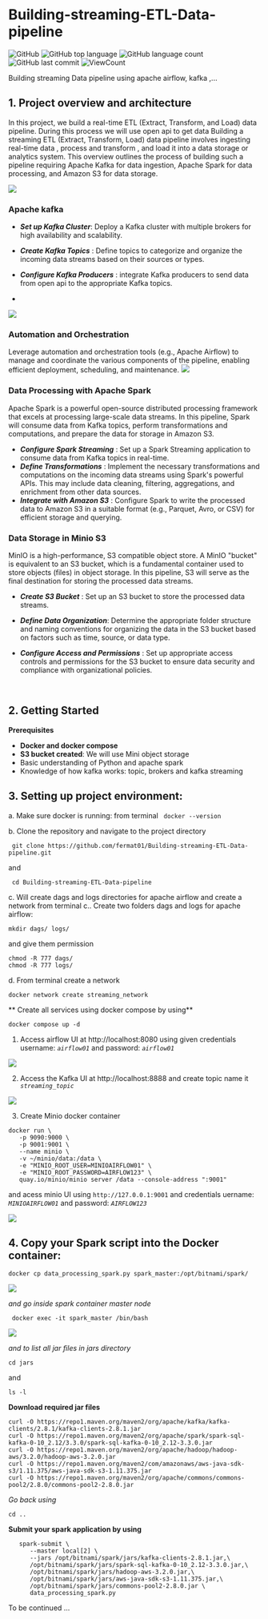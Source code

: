 # Building-streaming-ETL-Data-pipeline


![GitHub](https://img.shields.io/github/license/fermat01/Building-streaming-Data-pipeline?style=flat)
![GitHub top language](https://img.shields.io/github/languages/top/fermat01/Building-streaming-Data-pipeline?style=flat)
![GitHub language count](https://img.shields.io/github/languages/count/fermat01/Building-streaming-Data-pipeline?style=flat)
![GitHub last commit](https://img.shields.io/github/last-commit/fermat01/Building-streaming-Data-pipeline?style=flat)
![ViewCount](https://views.whatilearened.today/views/github/fermat01/Building-streaming-Data-pipeline.svg?cache=remove)




Building streaming Data pipeline using apache airflow, kafka ,...



## 1. Project overview and  architecture


In this project, we build a real-time ETL (Extract, Transform, and Load) data pipeline.  During this process we will use open api to get data Building a streaming ETL (Extract, Transform, Load) data pipeline involves ingesting real-time data , process and transform , and load it into a data storage or analytics system. This overview outlines the process of building such a pipeline requiring Apache Kafka for data ingestion, Apache Spark for data processing, and Amazon S3 for data storage. 


<img src="images/streaming-architect.gif" > 


### Apache kafka 

- ***Set up Kafka Cluster***: Deploy a Kafka cluster with multiple brokers for high availability and scalability.

- ***Create Kafka Topics*** : Define topics to categorize and organize the incoming data streams based on their sources or types.
- ***Configure Kafka Producers*** : integrate Kafka producers to send data from open api to the appropriate Kafka topics.
- 
<img src="images/DataInKafka.gif" > 

  
### Automation and Orchestration

Leverage automation and orchestration tools (e.g., Apache Airflow) to manage and coordinate the various components of the pipeline, enabling efficient deployment, scheduling, and maintenance.
<img src="images/airflow-streaming.png" > 


### Data Processing with Apache Spark

Apache Spark is a powerful open-source distributed processing framework that excels at processing large-scale data streams. In this pipeline, Spark will consume data from Kafka topics, perform transformations and computations, and prepare the data for storage in Amazon S3.

- ***Configure Spark Streaming*** : Set up a Spark Streaming application to consume data from Kafka topics in real-time.
- ***Define Transformations*** : Implement the necessary transformations and computations on the incoming data streams using Spark's powerful APIs. This may include data cleaning, filtering, aggregations, and enrichment from other data sources.
- ***Integrate with Amazon S3*** : Configure Spark to write the processed data to Amazon S3 in a suitable format (e.g., Parquet, Avro, or CSV) for efficient storage and querying.

### Data Storage in Minio S3
MinIO is a high-performance, S3 compatible object store. A MinIO "bucket" is equivalent to an S3 bucket, which is a fundamental container used to store objects (files) in object storage. In this pipeline, S3 will serve as the final destination for storing the processed data streams.

- ***Create S3 Bucket*** : Set up an S3 bucket to store the processed data streams.
- ***Define Data Organization***: Determine the appropriate folder structure and naming conventions for organizing the data in the S3 bucket based on factors such as time, source, or data type.

- ***Configure Access and Permissions*** : Set up appropriate access controls and permissions for the S3 bucket to ensure data security and compliance with organizational policies.





 <br />


## 2. Getting Started

**Prerequisites**

 - **Docker and docker compose** 
 - **S3 bucket created**: We will use Mini object storage
 -  Basic understanding of Python and apache spark
 -  Knowledge of how kafka works: topic, brokers and kafka streaming





## 3. Setting up project environment:

a. Make sure docker is running: from terminal ``` docker --version```


b. Clone the repository and navigate to the project directory


```
 git clone https://github.com/fermat01/Building-streaming-ETL-Data-pipeline.git
 ```
and 


```
 cd Building-streaming-ETL-Data-pipeline
 ```
c. Will create dags and logs directories for apache airflow and create a network from terminal
c.. Create two folders dags and logs for apache airflow:

```
mkdir dags/ logs/
```
and give them permission


```
chmod -R 777 dags/
chmod -R 777 logs/
```

d. From terminal create a network
```
docker network create streaming_network
```

** Create all services using docker compose by using**

```
docker compose up -d 

```
1.  Access airflow UI at http://localhost:8080 using given credentials username: *``` airflow01 ```* and password: *``` airflow01 ```*

<img src="images/airflow-ui.gif" > 


2.  Access the Kafka UI at http://localhost:8888 and  create topic name it   *``` streaming_topic```*
   
<img src="images/kafka-ui.gif" > 

3.  Create Minio docker container

```  
docker run \
   -p 9090:9000 \
   -p 9001:9001 \
   --name minio \
   -v ~/minio/data:/data \
   -e "MINIO_ROOT_USER=MINIOAIRFLOW01" \
   -e "MINIO_ROOT_PASSWORD=AIRFLOW123" \
   quay.io/minio/minio server /data --console-address ":9001"
```
 and acess minio  UI using ``` http://127.0.0.1:9001 ``` and credentials uername: *``` MINIOAIRFLOW01 ```* and password: *``` AIRFLOW123 ```*


 <img src="images/minio-ui.gif" > 

## 4. Copy your Spark script into the Docker container:
```
docker cp data_processing_spark.py spark_master:/opt/bitnami/spark/
```
 <img src="images/copy-spark-file-to-container.png" > 

*and go inside spark container master node*

```
 docker exec -it spark_master /bin/bash
```
 <img src="images/inside-spark-container.png" > 

*and to list all jar files in jars directory*

```
cd jars
```

and 
```
ls -l
```

 **Download required jar files**
   
   ```
curl -O https://repo1.maven.org/maven2/org/apache/kafka/kafka-clients/2.8.1/kafka-clients-2.8.1.jar
curl -O https://repo1.maven.org/maven2/org/apache/spark/spark-sql-kafka-0-10_2.12/3.3.0/spark-sql-kafka-0-10_2.12-3.3.0.jar
curl -O https://repo1.maven.org/maven2/org/apache/hadoop/hadoop-aws/3.2.0/hadoop-aws-3.2.0.jar
curl -O https://repo1.maven.org/maven2/com/amazonaws/aws-java-sdk-s3/1.11.375/aws-java-sdk-s3-1.11.375.jar
curl -O https://repo1.maven.org/maven2/org/apache/commons/commons-pool2/2.8.0/commons-pool2-2.8.0.jar

   ```

*Go back using*

 ```
 cd ..
  ```
  **Submit your spark application by using**

```
   spark-submit \
      --master local[2] \
      --jars /opt/bitnami/spark/jars/kafka-clients-2.8.1.jar,\
      /opt/bitnami/spark/jars/spark-sql-kafka-0-10_2.12-3.3.0.jar,\
      /opt/bitnami/spark/jars/hadoop-aws-3.2.0.jar,\
      /opt/bitnami/spark/jars/aws-java-sdk-s3-1.11.375.jar,\
      /opt/bitnami/spark/jars/commons-pool2-2.8.0.jar \
      data_processing_spark.py

```










To be continued ...



<!---

spark-submit \\
--master local[2] \\
--jars /opt/bitnami/spark/jars/kafka-clients-2.8.1.jar,\\
/opt/bitnami/spark/jars/spark-sql-kafka-0-10_2.12-3.3.0.jar,\\
/opt/bitnami/spark/jars/hadoop-aws-3.2.0.jar,\\
/opt/bitnami/spark/jars/aws-java-sdk-s3-1.11.375.jar,\\
/opt/bitnami/spark/jars/commons-pool2-2.8.0.jar \\
data_processing_spark.py

spark-submit \
  --master local[*] \
  --jars /opt/bitnami/spark/jars/kafka-clients-2.8.1.jar,/opt/bitnami/spark/jars/spark-sql-kafka-0-10_2.12-3.3.0.jar,/opt/bitnami/spark/jars/hadoop-aws-3.2.0.jar,/opt/bitnami/spark/jars/spark/jars/aws-java-sdk-s3-1.11.375.jar,/opt/bitnami/spark/jars/commons-pool2-2.8.0.jar\
  test.py

--->